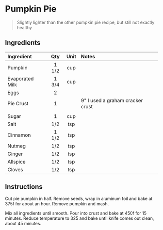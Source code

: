# Pumpkin Pie

> Slightly lighter than the other pumpkin pie recipe, but still not exactly healthy

## Ingredients

| Ingredient          | Qty    | Unit  | Notes                                                                                 |
|:---------------------|:--------:|:-------:|:---------------------------------------------------------------------------------------|
| Pumpkin             | 1 1/2  | cup   |                                                                                       
| Evaporated Milk     | 1 3/4  | cup   |                                                                                       
| Eggs                | 2      |       |                                                                                       
| Pie Crust           | 1      |       | 9" I used a graham cracker crust                                                      
||||
| Sugar               | 1      | cup   |                                                                                       
| Salt                | 1/2    | tsp   |                                                                                       
| Cinnamon            | 1 1/2  | tsp   |                                                                                       
| Nutmeg              | 1/2    | tsp   |                                                                                       
| Ginger              | 1/2    | tsp   |                                                                                       
| Allspice            | 1/2    | tsp   |                                                                                       
| Cloves              | 1/2    | tsp   |                                                                                       

## Instructions

Cut pie pumpkin in half. Remove seeds, wrap in aluminum foil and bake at 375f for about an hour. Remove pumpkin and mash.

Mix all ingredients until smooth. Pour into crust and bake at 450f for 15 minutes. Reduce temperature to 325 and bake until knife comes out clean, about 45 minutes.